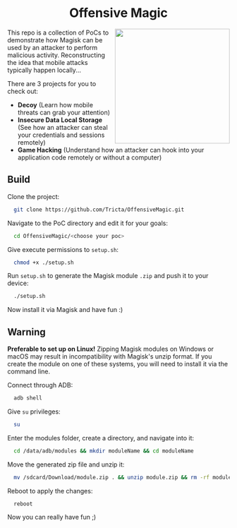 <h1 align="center">Offensive Magic</h1>
<img align="right" height="260" width="260" src="https://media.tenor.com/nkEfyODuk1oAAAAM/istorik-dancing-cat.gif"/>

This repo is a collection of PoCs to demonstrate how Magisk can be used by an attacker to perform malicious activity. Reconstructing the idea that mobile attacks typically happen locally...

There are 3 projects for you to check out:
- **Decoy** (Learn how mobile threats can grab your attention)
- **Insecure Data Local Storage** (See how an attacker can steal your credentials and sessions remotely)
- **Game Hacking** (Understand how an attacker can hook into your application code remotely or without a computer)

## Build

Clone the project:

~~~bash
  git clone https://github.com/Tricta/OffensiveMagic.git
~~~

Navigate to the PoC directory and edit it for your goals:

~~~bash
  cd OffensiveMagic/<choose your poc>
~~~

Give execute permissions to `setup.sh`:

~~~bash
  chmod +x ./setup.sh
~~~

Run `setup.sh` to generate the Magisk module `.zip` and push it to your device:

~~~bash
  ./setup.sh
~~~

Now install it via Magisk and have fun :)

## Warning

**Preferable to set up on Linux!** Zipping Magisk modules on Windows or macOS may result in incompatibility with Magisk's unzip format. If you create the module on one of these systems, you will need to install it via the command line.

Connect through ADB:
~~~bash
  adb shell
~~~

Give `su` privileges:
~~~bash
  su
~~~

Enter the modules folder, create a directory, and navigate into it:
~~~bash
  cd /data/adb/modules && mkdir moduleName && cd moduleName
~~~

Move the generated zip file and unzip it:
~~~bash
  mv /sdcard/Download/module.zip . && unzip module.zip && rm -rf module.zip
~~~

Reboot to apply the changes:
~~~bash
  reboot
~~~

Now you can really have fun ;)